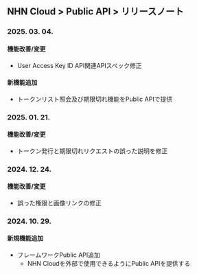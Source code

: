 ## NHN Cloud > Public API > リリースノート

### 2025. 03. 04.
#### 機能改善/変更

- User Access Key ID API関連APIスペック修正

#### 新機能追加

- トークンリスト照会及び期限切れ機能をPublic APIで提供

### 2025. 01. 21.
#### 機能改善/変更

- トークン発行と期限切れリクエストの誤った説明を修正

### 2024. 12. 24.
#### 機能改善/変更

- 誤った権限と画像リンクの修正

### 2024. 10. 29.
#### 新規機能追加

- フレームワークPublic API追加
    - NHN Cloudを外部で使用できるようにPublic APIを提供する
